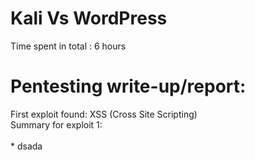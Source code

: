 # Kali Vs WordPress
Time spent in total : 6 hours
# Pentesting write-up/report:<br/>
First exploit found: XSS (Cross Site Scripting)<br/>
Summary for exploit 1:<br/>          
          * dsada 
